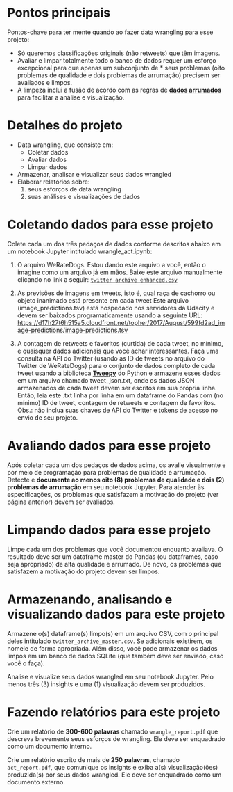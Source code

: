 # Pontos principais
Pontos-chave para ter mente quando ao fazer data wrangling para esse projeto:

* Só queremos classificações originais (não retweets) que têm imagens.
* Avaliar e limpar totalmente todo o banco de dados requer um esforço excepcional para que apenas um subconjunto de * seus problemas (oito problemas de qualidade e dois problemas de arrumação) precisem ser avaliados e limpos.
* A limpeza inclui a fusão de acordo com as regras de [**dados arrumados**](https://cran.r-project.org/web/packages/tidyr/vignettes/tidy-data.html) para facilitar a análise e visualização.

# Detalhes do projeto
* Data wrangling, que consiste em:
  * Coletar dados
  * Avaliar dados
  * Limpar dados
* Armazenar, analisar e visualizar seus dados wrangled
* Elaborar relatórios sobre:
  1. seus esforços de data wrangling 
  2. suas análises e visualizações de dados

# Coletando dados para esse projeto
Colete cada um dos três pedaços de dados conforme descritos abaixo em um notebook Jupyter intitulado wrangle_act.ipynb:

1. O arquivo WeRateDogs. Estou dando este arquivo a você, então o imagine como um arquivo já em mãos. Baixe este arquivo manualmente clicando no link a seguir: [`twitter_archive_enhanced.csv`](https://d17h27t6h515a5.cloudfront.net/topher/2017/August/59a4e958_twitter-archive-enhanced/twitter-archive-enhanced.csv)

2. As previsões de imagens em tweets, isto é, qual raça de cachorro ou objeto inanimado está presente em cada tweet Este arquivo (image_predictions.tsv) está hospedado nos servidores da Udacity e devem ser baixados programaticamente usando a seguinte URL: https://d17h27t6h515a5.cloudfront.net/topher/2017/August/599fd2ad_image-predictions/image-predictions.tsv

3. A contagem de retweets e favoritos (curtida) de cada tweet, no mínimo, e quaisquer dados adicionais que você achar interessantes. Faça uma consulta na API do Twitter (usando as ID de tweets no arquivo do Twitter de WeRateDogs) para o conjunto de dados completo de cada tweet usando a biblioteca [**Tweepy**](http://www.tweepy.org/) do Python e armazene esses dados em um arquivo chamado tweet_json.txt, onde os dados JSON armazenados de cada tweet devem ser escritos em sua própria linha. Então, leia este .txt linha por linha em um dataframe do Pandas com (no mínimo) ID de tweet, contagem de retweets e contagem de favoritos. Obs.: não inclua suas chaves de API do Twitter e tokens de acesso no envio de seu projeto.

# Avaliando dados para esse projeto
Após coletar cada um dos pedaços de dados acima, os avalie visualmente e por meio de programação para problemas de qualidade e arrumação. Detecte e **documente ao menos oito (8) problemas de qualidade e dois (2) problemas de arrumação** em seu notebook Jupyter. Para atender às especificações, os problemas que satisfazem a motivação do projeto (ver página anterior) devem ser avaliados.

# Limpando dados para esse projeto
Limpe cada um dos problemas que você documentou enquanto avaliava. O resultado deve ser um dataframe master do Pandas (ou dataframes, caso seja apropriado) de alta qualidade e arrumado. De novo, os problemas que satisfazem a motivação do projeto devem ser limpos.

# Armazenando, analisando e visualizando dados para este projeto
Armazene o(s) dataframe(s) limpo(s) em um arquivo CSV, com o principal deles intitulado `twitter_archive_master.csv`. Se adicionais existirem, os nomeie de forma apropriada. Além disso, você pode armazenar os dados limpos em um banco de dados SQLite (que também deve ser enviado, caso você o faça).

Analise e visualize seus dados wrangled em seu notebook Jupyter. Pelo menos três (3) insights e uma (1) visualização devem ser produzidos.

# Fazendo relatórios para este projeto
Crie um relatório de **300-600 palavras** chamado `wrangle_report.pdf` que descreva brevemente seus esforços de wrangling. Ele deve ser enquadrado como um documento interno.

Crie um relatório escrito de mais de **250 palavras**, chamado `act_report.pdf`, que comunique os insights e exiba a(s) visualização(ões) produzida(s) por seus dados wrangled. Ele deve ser enquadrado como um documento externo.

